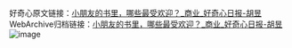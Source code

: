好奇心原文链接：[小朋友的书里，哪些最受欢迎？_商业_好奇心日报-胡昱](https://www.qdaily.com/articles/3865.html)
WebArchive归档链接：[小朋友的书里，哪些最受欢迎？_商业_好奇心日报-胡昱](http://web.archive.org/web/20190623153151/https://www.qdaily.com/articles/3865.html)
![image](http://ww3.sinaimg.cn/large/007d5XDply1g3vdinrtvdj30u03bc7wh)